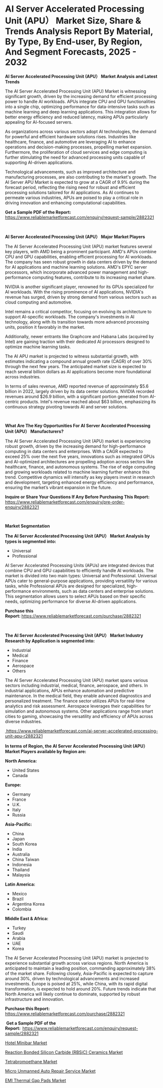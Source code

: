 <p><h1>AI Server Accelerated Processing Unit (APU） Market Size, Share & Trends Analysis Report By Material, By Type, By End-user, By Region, And Segment Forecasts, 2025 - 2032</h1></p><p><strong>AI Server Accelerated Processing Unit (APU） Market Analysis and Latest Trends</strong></p>
<p><p>The AI Server Accelerated Processing Unit (APU) Market is witnessing significant growth, driven by the increasing demand for efficient processing power to handle AI workloads. APUs integrate CPU and GPU functionalities into a single chip, optimizing performance for data-intensive tasks such as machine learning and deep learning applications. This integration allows for better energy efficiency and reduced latency, making APUs particularly appealing for AI-focused servers.</p><p>As organizations across various sectors adopt AI technologies, the demand for powerful and efficient hardware solutions rises. Industries like healthcare, finance, and automotive are leveraging AI to enhance operations and decision-making processes, propelling market expansion. Furthermore, the proliferation of cloud services and edge computing is further stimulating the need for advanced processing units capable of supporting AI-driven applications.</p><p>Technological advancements, such as improved architecture and manufacturing processes, are also contributing to the market's growth. The AI Server APU Market is expected to grow at a CAGR of 9.9% during the forecast period, reflecting the rising need for robust and efficient processing solutions tailored for AI applications. As AI continues to permeate various industries, APUs are poised to play a critical role in driving innovation and enhancing computational capabilities.</p></p>
<p><strong>Get a Sample PDF of the Report:&nbsp;</strong> <a href="https://www.reliablemarketforecast.com/enquiry/request-sample/2882321?utm_campaign=1840&utm_medium=2&utm_source=Github&utm_content=ia&utm_term=13032025&utm_id=ai-server-accelerated-processing-unit-apu">https://www.reliablemarketforecast.com/enquiry/request-sample/2882321</a></p>
<p>&nbsp;</p>
<p><strong>AI Server Accelerated Processing Unit (APU） Major Market Players</strong></p>
<p><p>The AI Server Accelerated Processing Unit (APU) market features several key players, with AMD being a prominent participant. AMD's APUs combine CPU and GPU capabilities, enabling efficient processing for AI workloads. The company has seen robust growth in data centers driven by the demand for AI applications and machine learning solutions. AMD's EPYC server processors, which incorporate advanced power management and high-performance computing features, contribute to its increasing market share.</p><p>NVIDIA is another significant player, renowned for its GPUs specialized for AI workloads. With the rising prominence of AI applications, NVIDIA's revenue has surged, driven by strong demand from various sectors such as cloud computing and automotive.</p><p>Intel remains a critical competitor, focusing on evolving its architecture to support AI-specific workloads. The company's investments in AI technology, along with its transition towards more advanced processing units, position it favorably in the market.</p><p>Additionally, newer entrants like Graphcore and Habana Labs (acquired by Intel) are gaining traction with their dedicated AI processors designed to optimize machine learning tasks.</p><p>The AI APU market is projected to witness substantial growth, with estimates indicating a compound annual growth rate (CAGR) of over 30% through the next few years. The anticipated market size is expected to reach several billion dollars as AI applications become more foundational across industries.</p><p>In terms of sales revenue, AMD reported revenue of approximately $5.6 billion in 2022, largely driven by its data center solutions. NVIDIA recorded revenues around $26.9 billion, with a significant portion generated from AI-centric products. Intel's revenue reached about $63 billion, emphasizing its continuous strategy pivoting towards AI and server solutions.</p></p>
<p>&nbsp;</p>
<p><strong>What Are The Key Opportunities For AI Server Accelerated Processing Unit (APU） Manufacturers?</strong></p>
<p><p>The AI Server Accelerated Processing Unit (APU) market is experiencing robust growth, driven by the increasing demand for high-performance computing in data centers and enterprises. With a CAGR expected to exceed 25% over the next five years, innovations such as integrated GPUs and AI-optimized architectures are propelling adoption across sectors like healthcare, finance, and autonomous systems. The rise of edge computing and growing workloads related to machine learning further enhance this trend. Competitive dynamics will intensify as key players invest in research and development, targeting enhanced energy efficiency and performance, ensuring the market’s vibrant expansion in the future.</p></p>
<p><strong>Inquire or Share Your Questions If Any Before Purchasing This Report:</strong> <a href="https://www.reliablemarketforecast.com/enquiry/pre-order-enquiry/2882321?utm_campaign=1840&utm_medium=2&utm_source=Github&utm_content=ia&utm_term=13032025&utm_id=ai-server-accelerated-processing-unit-apu">https://www.reliablemarketforecast.com/enquiry/pre-order-enquiry/2882321</a></p>
<p>&nbsp;</p>
<p><strong>Market Segmentation</strong></p>
<p><strong>The AI Server Accelerated Processing Unit (APU） Market Analysis by types is segmented into:</strong></p>
<p><ul><li>Universal</li><li>Professional</li></ul></p>
<p><p>AI Server Accelerated Processing Units (APUs) are integrated devices that combine CPU and GPU capabilities to efficiently handle AI workloads. The market is divided into two main types: Universal and Professional. Universal APUs cater to general-purpose applications, providing versatility for various tasks, while Professional APUs are designed for specialized, high-performance environments, such as data centers and enterprise solutions. This segmentation allows users to select APUs based on their specific needs, optimizing performance for diverse AI-driven applications.</p></p>
<p><strong>Purchase this Report:&nbsp;</strong><a href="https://www.reliablemarketforecast.com/purchase/2882321?utm_campaign=1840&utm_medium=2&utm_source=Github&utm_content=ia&utm_term=13032025&utm_id=ai-server-accelerated-processing-unit-apu">https://www.reliablemarketforecast.com/purchase/2882321</a></p>
<p>&nbsp;</p>
<p><strong>The AI Server Accelerated Processing Unit (APU） Market Industry Research by Application is segmented into:</strong></p>
<p><ul><li>Industrial</li><li>Medical</li><li>Finance</li><li>Aerospace</li><li>Others</li></ul></p>
<p><p>The AI Server Accelerated Processing Unit (APU) market spans various sectors including industrial, medical, finance, aerospace, and others. In industrial applications, APUs enhance automation and predictive maintenance. In the medical field, they enable advanced diagnostics and personalized treatment. The finance sector utilizes APUs for real-time analytics and risk assessment. Aerospace leverages their capabilities for simulation and autonomous systems. Other applications range from smart cities to gaming, showcasing the versatility and efficiency of APUs across diverse industries.</p></p>
<p><a href="https://www.reliablemarketforecast.com/ai-server-accelerated-processing-unit-apu-r2882321?utm_campaign=1840&utm_medium=2&utm_source=Github&utm_content=ia&utm_term=13032025&utm_id=ai-server-accelerated-processing-unit-apu">&nbsp;https://www.reliablemarketforecast.com/ai-server-accelerated-processing-unit-apu-r2882321</a></p>
<p><strong>In terms of Region, the AI Server Accelerated Processing Unit (APU） Market Players available by Region are:</strong></p>
<p>
    <p> <strong> North America: </strong>
        <ul>
            <li>United States</li>
            <li>Canada</li>
        </ul>
        </p> 
    <p> <strong> Europe: </strong>
        <ul>
            <li>Germany</li>
            <li>France</li>
            <li>U.K.</li>
            <li>Italy</li>
            <li>Russia</li>
        </ul>
        </p> 
    <p> <strong> Asia-Pacific: </strong>
        <ul>
            <li>China</li>
            <li>Japan</li>
            <li>South Korea</li>
            <li>India</li>
            <li>Australia</li>
            <li>China Taiwan</li>
            <li>Indonesia</li>
            <li>Thailand</li>
            <li>Malaysia</li>
        </ul>
        </p> 
    <p> <strong> Latin America: </strong>
        <ul>
            <li>Mexico</li>
            <li>Brazil</li>
            <li>Argentina Korea</li>
            <li>Colombia</li>
        </ul>
        </p> 
    <p> <strong> Middle East & Africa: </strong>
        <ul>
            <li>Turkey</li>
            <li>Saudi</li>
            <li>Arabia</li>
            <li>UAE</li>
            <li>Korea</li>
        </ul>
    </p>
    </p>
<p><p>The AI Server Accelerated Processing Unit (APU) market is projected to experience substantial growth across various regions. North America is anticipated to maintain a leading position, commanding approximately 38% of the market share. Following closely, Asia-Pacific is expected to capture around 30%, driven by technological advancements and increased investments. Europe is poised at 25%, while China, with its rapid digital transformation, is expected to hold around 20%. Future trends indicate that North America will likely continue to dominate, supported by robust infrastructure and innovation.</p></p>
<p><strong>Purchase this Report: </strong><a href="https://www.reliablemarketforecast.com/purchase/2882321?utm_campaign=1840&utm_medium=2&utm_source=Github&utm_content=ia&utm_term=13032025&utm_id=ai-server-accelerated-processing-unit-apu">https://www.reliablemarketforecast.com/purchase/2882321</a></p>
<p>&nbsp;<strong>Get a Sample PDF of the Report:&nbsp;&nbsp;</strong><a href="https://www.reliablemarketforecast.com/enquiry/request-sample/2882321?utm_campaign=1840&utm_medium=2&utm_source=Github&utm_content=ia&utm_term=13032025&utm_id=ai-server-accelerated-processing-unit-apu">https://www.reliablemarketforecast.com/enquiry/request-sample/2882321</a></p>
<p><strong></strong></p>
<p><p><a href="https://github.com/zalubakoraka/Market-Research-Report-List-1/blob/main/hotel-minibar-market.md?utm_campaign=1840&utm_medium=2&utm_source=Github&utm_content=ia&utm_term=13032025&utm_id=ai-server-accelerated-processing-unit-apu">Hotel Minibar Market</a></p><p><a href="https://github.com/airitaursela/Market-Research-Report-List-1/blob/main/reaction-bonded-silicon-carbide-rbsic-ceramics-market.md?utm_campaign=1840&utm_medium=2&utm_source=Github&utm_content=ia&utm_term=13032025&utm_id=ai-server-accelerated-processing-unit-apu">Reaction Bonded Silicon Carbide (RBSiC) Ceramics Market</a></p><p><a href="https://github.com/ardgenoud/Market-Research-Report-List-1/blob/main/tetrabromoethane-market.md?utm_campaign=1840&utm_medium=2&utm_source=Github&utm_content=ia&utm_term=13032025&utm_id=ai-server-accelerated-processing-unit-apu">Tetrabromoethane Market</a></p><p><a href="https://github.com/sacmatidora/Market-Research-Report-List-1/blob/main/micro-unmanned-auto-repair-service-market.md?utm_campaign=1840&utm_medium=2&utm_source=Github&utm_content=ia&utm_term=13032025&utm_id=ai-server-accelerated-processing-unit-apu">Micro Unmanned Auto Repair Service Market</a></p><p><a href="https://github.com/cingozascard/Market-Research-Report-List-1/blob/main/emi-thermal-gap-pads-market.md?utm_campaign=1840&utm_medium=2&utm_source=Github&utm_content=ia&utm_term=13032025&utm_id=ai-server-accelerated-processing-unit-apu">EMI Thermal Gap Pads Market</a></p></p>